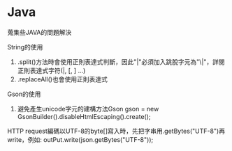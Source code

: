# Java
蒐集些JAVA的問題解決


String的使用
1. .split()方法時會使用正則表達式判斷，因此"|"必須加入跳脫字元為"\\|"，詳閱正則表達式字符(|, [, ] ...)
2. .replaceAll()也會使用正則表達式




Gson的使用
1. 避免產生unicode字元的建構方法Gson gson = new GsonBuilder().disableHtmlEscaping().create();



HTTP request編碼以UTF-8的byte[]寫入時，先把字串用.getBytes("UTF-8")再write，例如:
outPut.write(json.getBytes("UTF-8"));
